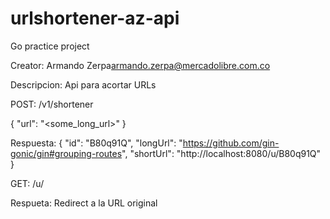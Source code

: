 # urlshortener-az-api
Go practice project 

Creator: Armando Zerpa<armando.zerpa@mercadolibre.com.co>

Descripcion: Api para acortar URLs

POST: /v1/shortener

{
    "url": "<some_long_url>"
}

Respuesta:
{
    "id": "B80q91Q",
    "longUrl": "https://github.com/gin-gonic/gin#grouping-routes",
    "shortUrl": "http://localhost:8080/u/B80q91Q"
}


GET: /u/<ID>

Respueta: Redirect a la URL original


